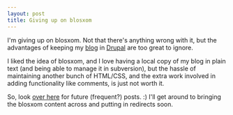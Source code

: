 ```yaml
---
layout: post
title: Giving up on blosxom
---
```


I'm giving up on blosxom. Not that there's anything wrong with it, but the advantages of keeping my [blog][1] in [Drupal][2] are too great to ignore.

[1]: http://mojain.com/blogs/michael
[2]: http://drupal.org/

I liked the idea of blosxom, and I love having a local copy of my blog in plain text (and being able to manage it in subversion), but the hassle of maintaining another bunch of HTML/CSS, and the extra work involved in adding functionality like comments, is just not worth it.

So, look [over here][1] for future (frequent?) posts. :) I'll get around to bringing the blosxom content across and putting in redirects soon.
